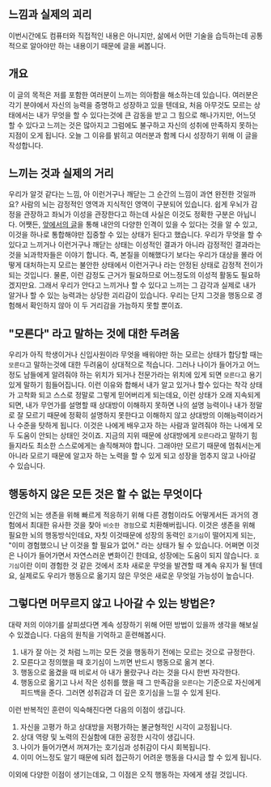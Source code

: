 ## 느낌과 실제의 괴리

이번시간에도 컴퓨터와 직접적인 내용은 아니지만, 삶에서 어떤 기술을 습득하는데 공통적으로 알아야만 하는 내용이기 때문에 글을 써봅니다.

## 개요
이 글의 목적은 저를 포함한 여러분이 느끼는 의아함을 해소하는데 있습니다. 여러분은 각기 분야에서 자신의 능력을 증명하고 성장하고 있을 텐데요, 처음 아무것도 모르는 상태에서는 내가 무엇을 할 수 있다는것에 큰 감동을 받고 그 힘으로 해나가지만, 어느덧 할 수 있다고 느끼는 것은 많아지고 그럼에도 불구하고 자신의 성취에 만족하지 못하는 지점이 오게 됩니다.
오늘 그 이유를 밝히고 여러분과 함께 다시 성장하기 위해 이 글을 작성합니다.

## 느끼는 것과 실제의 거리
우리가 알것 같다는 느낌, 아 이런거구나 깨닫는 그 순간의 느낌이 과연 완전한 것일까요? 사람의 뇌는 감정적인 영역과 지식적인 영역이 구분되어 있습니다. 쉽게 우뇌가 감정을 관장하고 좌뇌가 이성을 관장한다고 하는데 사실은 이것도 정확한 구분은 아닙니다. 어쨋든, [앞에서의 글](https://dimohy.slogger.today/focus-way)을 통해 내안의 다양한 인격이 있을 수 있다는 것을 알 수 있고, 이것을 하나로 통합해야만 집중할 수 있는 상태가 된다고 했습니다.
우리가 무엇을 할 수 있다고 느끼거나 이런거구나 깨닫는 상태는 이성적인 결과가 아니라 감정적인 결과라는 것을 뇌과학자들은 이야기 합니다. 즉, 본질을 이해했다기 보다는 우리가 대상을 몰라 어떻게 대처하는지 모르는 불안한 상태에서 이런거구나 라는 안정된 상태로 감정적 전이가 되는 것입니다. 물론, 이런 감정도 근거가 필요하므로 어느정도의 이성적 활동도 필요하겠지만요.
그래서 우리가 안다고 느끼거나 할 수 있다고 느끼는 그 감각과 실제로 내가 알거나 할 수 있는 능력과는 상당한 괴리감이 있습니다. 우리는 단지 그것을 행동으로 경험해서 확인하지 않아 이 두 거리감을 가늠하지 못할 뿐이죠.

## "모른다" 라고 말하는 것에 대한 두려움
우리가 아직 학생이거나 신입사원이라 무엇을 배워야만 하는 모르는 상태가 합당할 때는 `모른다`고 말하는것에 대한 두려움이 상대적으로 적습니다. 그러나 나이가 들어가고 어느정도 남들에게 알려줘야 하는 위치가 되거나 전문가라는 위치에 있게 되면 `모른다`고 용기있게 말하기 힘들어집니다. 이런 이유와 합해서 내가 알고 있거나 할수 있다는 착각 상태가 고착화 되고 스스로 정말로 그렇게 믿어버리게 되는데요, 이런 상태가 오래 지속되게 되면, 내가 무언가를 설명할 때 상대방이 이해하지 못하면 나의 설명 능력이나 내가 정말로 잘 모르기 때문에 정확히 설명하지 못한다고 이해하지 않고 상대방의 이해능력이라거나 수준을 탓하게 됩니다. 이것은 나에게 배우고자 하는 사람과 알려줘야 하는 나에게 모두 도움이 안되는 상태인 것이죠.
지금의 지위 때문에 상대방에게 `모른다`라고 말하기 힘들지라도 최소한 스스로에게는 솔직해져야 합니다. 그래야만 모르기 때문에 멈춰서는게 아니라 모르기 때문에 알고자 하는 노력을 할 수 있게 되고 성장을 멈추지 않고 나아갈 수 있습니다.

## 행동하지 않은 모든 것은 할 수 없는 무엇이다
인간의 뇌는 생존을 위해 빠르게 적응하기 위해 다른 경험이라도 어떻게서든 과거의 경험에서 최대한 유사한 것을 찾아 `비슷한 경험`으로 치환해버립니다. 이것은 생존을 위해 필요한 뇌의 행동방식인데요, 자칫 이것때문에 성장의 동력인 `호기심`이 떨어지게 되는, "이미 경험했으니 난 이것을 할 필요가 없어." 라는 상태가 될 수 있습니다. 어쩌면 이것은 나이가 들어가면서 자연스러운 변화이긴 한데요, 성장에는 도움이 되지 않습니다. `호기심`이란 이미 경험한 것 같은 것에서 조차 새로운 무엇을 발견할 때 계속 유지가 될 텐데요, 실제로도 우리가 행동으로 옮기지 않은 무엇은 새로운 무엇일 가능성이 높습니다.

## 그렇다면 머무르지 않고 나아갈 수 있는 방법은?
대략 저의 이야기를 살피셨다면 계속 성장하기 위해 어떤 방법이 있을까 생각을 해보실 수 있겠습니다. 다음의 원칙을 기억하고 훈련해봅시다.

1. 내가 잘 아는 것 처럼 느끼는 모든 것을 행동하기 전에는 모르는 것으로 규정한다.
1. 모른다고 정의했을 때 호기심이 느끼면 반드시 행동으로 옮겨 본다.
1. 행동으로 옮겼을 때 비로서 아 내가 몰랐구나 라는 것을 다시 한번 자각한다.
1. 행동으로 옮기고 나서 작은 성취를 했을 때 그 만족감을 `모른다`는 기준으로 자신에게 피드백을 준다. 그러면 성취감과 더 깊은 호기심을 느낄 수 있게 된다.

이런 반복적인 훈련이 익숙해진다면 다음의 이점이 생깁니다.
1. 자신을 고평가 하고 상대방을 저평가하는 불균형적인 시각이 교정됩니다.
1. 상대 역량 및 노력의 진실함에 대한 공정한 시각이 생깁니다.
1. 나이가 들어가면서 꺼져가는 호기심과 성취감이 다시 회복됩니다.
1. 이미 어느정도 알기 때문에 되려 접근하기 어려운 행동을 다시금 할 수 있게 됩니다.

이외에 다양한 이점이 생기는데요, 그 이점은 오직 행동하는 자에게 생길 것입니다.
